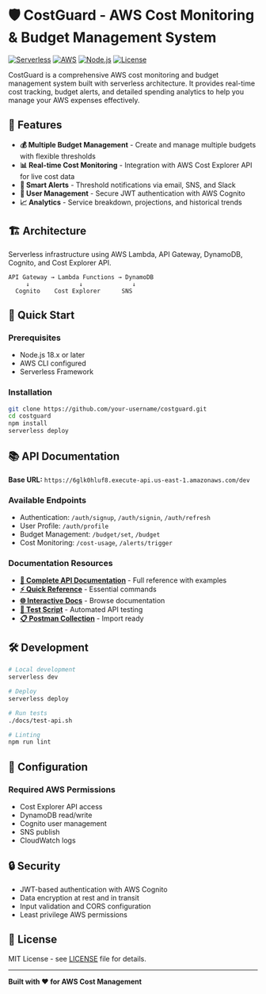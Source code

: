 # 🛡️ CostGuard - AWS Cost Monitoring & Budget Management System

[![Serverless](https://img.shields.io/badge/serverless-framework-orange)](https://www.serverless.com/)
[![AWS](https://img.shields.io/badge/AWS-Lambda-yellow)](https://aws.amazon.com/lambda/)
[![Node.js](https://img.shields.io/badge/Node.js-18.x-green)](https://nodejs.org/)
[![License](https://img.shields.io/badge/license-MIT-blue)](LICENSE)

CostGuard is a comprehensive AWS cost monitoring and budget management system built with serverless architecture. It provides real-time cost tracking, budget alerts, and detailed spending analytics to help you manage your AWS expenses effectively.

## 🌟 Features

- **💰 Multiple Budget Management** - Create and manage multiple budgets with flexible thresholds
- **📊 Real-time Cost Monitoring** - Integration with AWS Cost Explorer API for live cost data
- **🚨 Smart Alerts** - Threshold notifications via email, SNS, and Slack
- **👤 User Management** - Secure JWT authentication with AWS Cognito
- **📈 Analytics** - Service breakdown, projections, and historical trends

## 🏗️ Architecture

Serverless infrastructure using AWS Lambda, API Gateway, DynamoDB, Cognito, and Cost Explorer API.

```
API Gateway → Lambda Functions → DynamoDB
     ↓              ↓              ↓
  Cognito    Cost Explorer      SNS
```

## 🚀 Quick Start

### Prerequisites
- Node.js 18.x or later
- AWS CLI configured
- Serverless Framework

### Installation
```bash
git clone https://github.com/your-username/costguard.git
cd costguard
npm install
serverless deploy
```

## 📚 API Documentation

**Base URL:** `https://6glk0hluf8.execute-api.us-east-1.amazonaws.com/dev`

### Available Endpoints
- Authentication: `/auth/signup`, `/auth/signin`, `/auth/refresh`
- User Profile: `/auth/profile`
- Budget Management: `/budget/set`, `/budget`
- Cost Monitoring: `/cost-usage`, `/alerts/trigger`

### Documentation Resources
- **[📖 Complete API Documentation](./docs/README.md)** - Full reference with examples
- **[⚡ Quick Reference](./docs/api/quick-reference.md)** - Essential commands
- **[🌐 Interactive Docs](./docs/index.html)** - Browse documentation
- **[🧪 Test Script](./docs/test-api.sh)** - Automated API testing
- **[📋 Postman Collection](./docs/CostGuard-API-Collection.postman_collection.json)** - Import ready

## 🛠️ Development

```bash
# Local development
serverless dev

# Deploy
serverless deploy

# Run tests
./docs/test-api.sh

# Linting
npm run lint
```

## 🔧 Configuration

### Required AWS Permissions
- Cost Explorer API access
- DynamoDB read/write
- Cognito user management
- SNS publish
- CloudWatch logs

## 🔒 Security

- JWT-based authentication with AWS Cognito
- Data encryption at rest and in transit
- Input validation and CORS configuration
- Least privilege AWS permissions

## 📄 License

MIT License - see [LICENSE](LICENSE) file for details.

---

**Built with ❤️ for AWS Cost Management**

